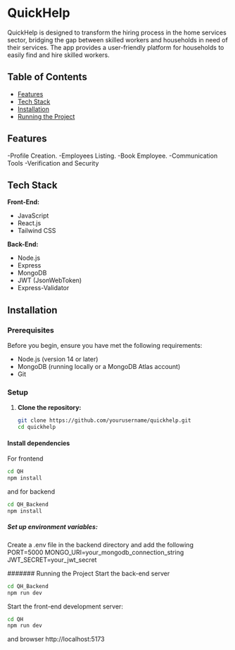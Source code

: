 # QuickHelp

QuickHelp is designed to transform the hiring process in the home services sector, bridging the gap between skilled workers and households in need of their services. The app provides a user-friendly platform for households to easily find and hire skilled workers.

## Table of Contents

- [Features](#features)
- [Tech Stack](#tech-stack)
- [Installation](#installation)
- [Running the Project](#running-the-project)

## Features

-Profile Creation.
-Employees Listing.
-Book Employee.
-Communication Tools
-Verification and Security


## Tech Stack

**Front-End:**
- JavaScript
- React.js
- Tailwind CSS

**Back-End:**
- Node.js
- Express
- MongoDB
- JWT (JsonWebToken)
- Express-Validator

## Installation

### Prerequisites

Before you begin, ensure you have met the following requirements:

- Node.js (version 14 or later)
- MongoDB (running locally or a MongoDB Atlas account)
- Git

### Setup

1. **Clone the repository:**

   ```bash
   git clone https://github.com/yourusername/quickhelp.git
   cd quickhelp
#### Install dependencies
For frontend
```bash
cd QH
npm install
```
and for backend
```bash
cd QH_Backend
npm install
```

##### Set up environment variables:
Create a .env file in the backend directory and add the following
PORT=5000
MONGO_URI=your_mongodb_connection_string
JWT_SECRET=your_jwt_secret

####### Running the Project
Start the back-end server
```bash
cd QH_Backend
npm run dev
```

Start the front-end development server:

 ```bash
cd QH
npm run dev
```  
and browser http://localhost:5173
 
 
